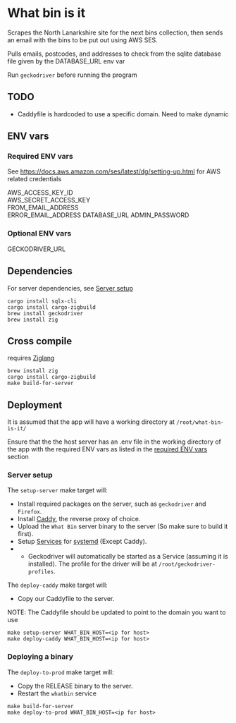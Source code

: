 # What bin is it

Scrapes the North Lanarkshire site for the next bins collection, then sends an email with the bins to be put out using AWS SES.

Pulls emails, postcodes, and addresses to check from the sqlite database file given by the DATABASE_URL env var

Run `geckodriver` before running the program

## TODO
- Caddyfile is hardcoded to use a specific domain. Need to make dynamic

## ENV vars
### Required ENV vars
See https://docs.aws.amazon.com/ses/latest/dg/setting-up.html for AWS related credentials

AWS_ACCESS_KEY_ID  
AWS_SECRET_ACCESS_KEY  
FROM_EMAIL_ADDRESS  
ERROR_EMAIL_ADDRESS
DATABASE_URL
ADMIN_PASSWORD

### Optional ENV vars
GECKODRIVER_URL

## Dependencies
For server dependencies, see [Server setup](#server-setup)
```
cargo install sqlx-cli
cargo install cargo-zigbuild
brew install geckodriver
brew install zig
```

## Cross compile
requires [Ziglang](https://ziglang.org/)
```
brew install zig
cargo install cargo-zigbuild
make build-for-server
```

## Deployment
It is assumed that the app will have a working directory at `/root/what-bin-is-it/`

Ensure that the the host server has an .env file in the working directory of the app with the required ENV vars as listed in the [required ENV vars](#required-env-vars) section
### Server setup
The `setup-server` make target will:
- Install required packages on the server, such as `geckodriver` and `Firefox`.
- Install [Caddy](https://caddyserver.com/), the reverse proxy of choice.
- Upload the `What Bin` server binary to the server (So make sure to build it first).
- Setup [Services](https://wiki.debian.org/systemd/Services) for [systemd](https://systemd.io/) (Except Caddy).
- * Geckodriver will automatically be started as a Service (assuming it is installed). The profile for the driver will be at `/root/geckodriver-profiles`.

The `deploy-caddy` make target will:
- Copy our Caddyfile to the server.

NOTE: The Caddyfile should be updated to point to the domain you want to use
```
make setup-server WHAT_BIN_HOST=<ip for host>
make deploy-caddy WHAT_BIN_HOST=<ip for host>
```

### Deploying a binary
The `deploy-to-prod` make target will:
- Copy the RELEASE binary to the server.
- Restart the `whatbin` service

```
make build-for-server
make deploy-to-prod WHAT_BIN_HOST=<ip for host>
```
